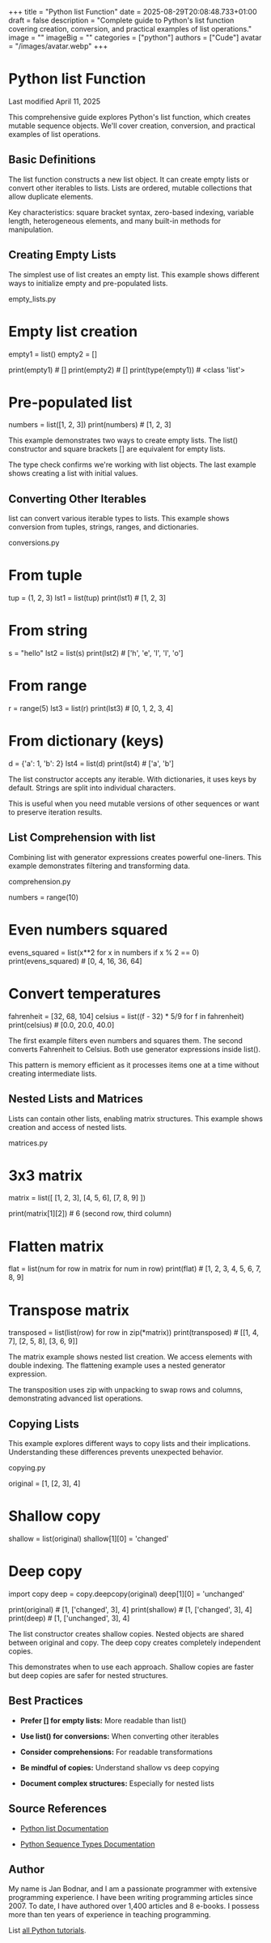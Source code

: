 +++
title = "Python list Function"
date = 2025-08-29T20:08:48.733+01:00
draft = false
description = "Complete guide to Python's list function covering creation, conversion, and practical examples of list operations."
image = ""
imageBig = ""
categories = ["python"]
authors = ["Cude"]
avatar = "/images/avatar.webp"
+++

# Python list Function

Last modified April 11, 2025

This comprehensive guide explores Python's list function, which
creates mutable sequence objects. We'll cover creation, conversion, and
practical examples of list operations.

## Basic Definitions

The list function constructs a new list object. It can create
empty lists or convert other iterables to lists. Lists are ordered, mutable
collections that allow duplicate elements.

Key characteristics: square bracket syntax, zero-based indexing, variable
length, heterogeneous elements, and many built-in methods for manipulation.

## Creating Empty Lists

The simplest use of list creates an empty list. This example
shows different ways to initialize empty and pre-populated lists.

empty_lists.py
  

# Empty list creation
empty1 = list()
empty2 = []

print(empty1)  # []
print(empty2)  # []
print(type(empty1))  # &lt;class 'list'&gt;

# Pre-populated list
numbers = list([1, 2, 3])
print(numbers)  # [1, 2, 3]

This example demonstrates two ways to create empty lists. The list()
constructor and square brackets [] are equivalent for empty lists.

The type check confirms we're working with list objects. The last example shows
creating a list with initial values.

## Converting Other Iterables

list can convert various iterable types to lists. This example
shows conversion from tuples, strings, ranges, and dictionaries.

conversions.py
  

# From tuple
tup = (1, 2, 3)
lst1 = list(tup)
print(lst1)  # [1, 2, 3]

# From string
s = "hello"
lst2 = list(s)
print(lst2)  # ['h', 'e', 'l', 'l', 'o']

# From range
r = range(5)
lst3 = list(r)
print(lst3)  # [0, 1, 2, 3, 4]

# From dictionary (keys)
d = {'a': 1, 'b': 2}
lst4 = list(d)
print(lst4)  # ['a', 'b']

The list constructor accepts any iterable. With dictionaries, it
uses keys by default. Strings are split into individual characters.

This is useful when you need mutable versions of other sequences or want to
preserve iteration results.

## List Comprehension with list

Combining list with generator expressions creates powerful
one-liners. This example demonstrates filtering and transforming data.

comprehension.py
  

numbers = range(10)

# Even numbers squared
evens_squared = list(x**2 for x in numbers if x % 2 == 0)
print(evens_squared)  # [0, 4, 16, 36, 64]

# Convert temperatures
fahrenheit = [32, 68, 104]
celsius = list((f - 32) * 5/9 for f in fahrenheit)
print(celsius)  # [0.0, 20.0, 40.0]

The first example filters even numbers and squares them. The second converts
Fahrenheit to Celsius. Both use generator expressions inside list().

This pattern is memory efficient as it processes items one at a time without
creating intermediate lists.

## Nested Lists and Matrices

Lists can contain other lists, enabling matrix structures. This example shows
creation and access of nested lists.

matrices.py
  

# 3x3 matrix
matrix = list([
    [1, 2, 3],
    [4, 5, 6],
    [7, 8, 9]
])

print(matrix[1][2])  # 6 (second row, third column)

# Flatten matrix
flat = list(num for row in matrix for num in row)
print(flat)  # [1, 2, 3, 4, 5, 6, 7, 8, 9]

# Transpose matrix
transposed = list(list(row) for row in zip(*matrix))
print(transposed)  # [[1, 4, 7], [2, 5, 8], [3, 6, 9]]

The matrix example shows nested list creation. We access elements with double
indexing. The flattening example uses a nested generator expression.

The transposition uses zip with unpacking to swap rows and
columns, demonstrating advanced list operations.

## Copying Lists

This example explores different ways to copy lists and their implications.
Understanding these differences prevents unexpected behavior.

copying.py
  

original = [1, [2, 3], 4]

# Shallow copy
shallow = list(original)
shallow[1][0] = 'changed'

# Deep copy
import copy
deep = copy.deepcopy(original)
deep[1][0] = 'unchanged'

print(original)  # [1, ['changed', 3], 4]
print(shallow)   # [1, ['changed', 3], 4]
print(deep)      # [1, ['unchanged', 3], 4]

The list constructor creates shallow copies. Nested objects are
shared between original and copy. The deep copy creates completely independent
copies.

This demonstrates when to use each approach. Shallow copies are faster but
deep copies are safer for nested structures.

## Best Practices

- **Prefer [] for empty lists:** More readable than list()

- **Use list() for conversions:** When converting other iterables

- **Consider comprehensions:** For readable transformations

- **Be mindful of copies:** Understand shallow vs deep copying

- **Document complex structures:** Especially for nested lists

## Source References

- [Python list Documentation](https://docs.python.org/3/library/stdtypes.html#list)

- [Python Sequence Types Documentation](https://docs.python.org/3/library/stdtypes.html#typesseq)

## Author

My name is Jan Bodnar, and I am a passionate programmer with extensive
programming experience. I have been writing programming articles since 2007.
To date, I have authored over 1,400 articles and 8 e-books. I possess more
than ten years of experience in teaching programming.

List [all Python tutorials](/python/).
